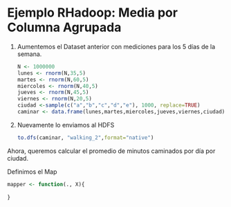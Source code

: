 # Ejemplo RHadoop: Media por Columna Agrupada

1. Aumentemos el Dataset anterior con mediciones para los 5 días de la semana. 
    ```R
    N <- 1000000
    lunes <- rnorm(N,35,5)
    martes <- rnorm(N,60,5)
    miercoles <- rnorm(N,40,5)
    jueves <- rnorm(N,45,5)
    viernes <- rnorm(N,20,5)
    ciudad <-sample(c("a","b","c","d","e"), 1000, replace=TRUE)
    caminar <- data.frame(lunes,martes,miercoles,jueves,viernes,ciudad)
    ```   
2. Nuevamente lo enviamos al HDFS
    ```R
    to.dfs(caminar, "walking_2",format="native")
    ```
Ahora, queremos calcular el promedio de minutos caminados por día por ciudad. 

Definimos el Map
```R
mapper <- function(., X){
    
}
```


